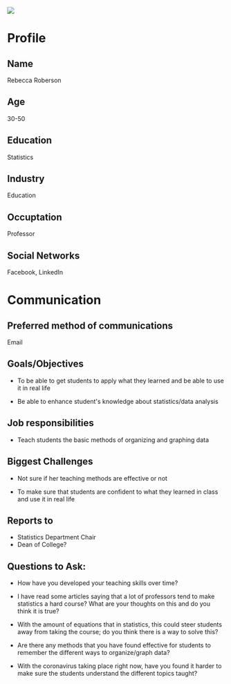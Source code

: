 ![](https://www.google.com/url?sa=i&url=https%3A%2F%2Ficons-for-free.com%2Ffemale%2Bperson%2Buser%2Bwoman%2Byoung%2Bicon-1320196266256009072%2F&psig=AOvVaw2KJQRUfsstgRBE_lHbkQdJ&ust=1587062444341000&source=images&cd=vfe&ved=0CAIQjRxqFwoTCPiD976K6-gCFQAAAAAdAAAAABAD)

# Profile

## Name
Rebecca Roberson

## Age
30-50

## Education
Statistics

## Industry
Education

## Occuptation
Professor

## Social Networks
Facebook, LinkedIn

# Communication

## Preferred method of communications
Email

## Goals/Objectives
- To be able to get students to apply what they learned and be able to use it in real life

- Be able to enhance student's knowledge about statistics/data analysis

## Job responsibilities
- Teach students the basic methods of organizing and graphing data

## Biggest Challenges
- Not sure if her teaching methods are effective or not

- To make sure that students are confident to what they learned in class and use it in real life

## Reports to
- Statistics Department Chair
- Dean of College?

## Questions to Ask:

- How have you developed your teaching skills over time?
- I have read some articles saying that a lot of professors tend to make statistics a hard course? What are your thoughts on this and do you think it is true? 
- With the amount of equations that in statistics, this could steer students away from taking the course; do you think there is a way to solve this?
- Are there any methods that you have found effective for students to remember the different ways to organize/graph data?

- With the coronavirus taking place right now, have you found it harder to make sure the students understand the different topics taught?
